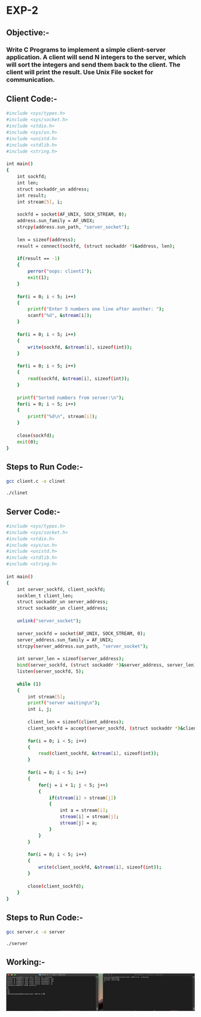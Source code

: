 # EXP-2

## Objective:-

### Write C Programs to implement a simple client-server application. A client will send N integers to the server, which will sort the integers and send them back to the client. The client will print the result. Use Unix File socket for communication.

## Client Code:-

```bash
#include <sys/types.h>
#include <sys/socket.h>
#include <stdio.h>
#include <sys/un.h>
#include <unistd.h>
#include <stdlib.h>
#include <string.h>

int main() 
{ 
    int sockfd; 
    int len; 
    struct sockaddr_un address; 
    int result; 
    int stream[5], i; 

    sockfd = socket(AF_UNIX, SOCK_STREAM, 0);  
    address.sun_family = AF_UNIX; 
    strcpy(address.sun_path, "server_socket"); 

    len = sizeof(address); 
    result = connect(sockfd, (struct sockaddr *)&address, len); 

    if(result == -1) 
    { 
        perror("oops: client1"); 
        exit(1); 
    } 

    for(i = 0; i < 5; i++) 
    { 
        printf("Enter 5 numbers one line after another: "); 
        scanf("%d", &stream[i]); 
    } 

    for(i = 0; i < 5; i++) 
    { 
        write(sockfd, &stream[i], sizeof(int)); 
    } 

    for(i = 0; i < 5; i++) 
    { 
        read(sockfd, &stream[i], sizeof(int)); 
    } 

    printf("Sorted numbers from server:\n");
    for(i = 0; i < 5; i++) 
    { 
        printf("%d\n", stream[i]); 
    } 

    close(sockfd); 
    exit(0); 
}
```

## Steps to Run Code:-

```bash
gcc client.c -o clinet
```

```bash
./clinet
```


## Server Code:-

```bash
#include <sys/types.h>
#include <sys/socket.h>
#include <stdio.h>
#include <sys/un.h>
#include <unistd.h>
#include <stdlib.h>
#include <string.h>  

int main() 
{ 
    int server_sockfd, client_sockfd; 
    socklen_t client_len;  
    struct sockaddr_un server_address; 
    struct sockaddr_un client_address; 

    unlink("server_socket"); 

    server_sockfd = socket(AF_UNIX, SOCK_STREAM, 0); 
    server_address.sun_family = AF_UNIX; 
    strcpy(server_address.sun_path, "server_socket");  

    int server_len = sizeof(server_address); 
    bind(server_sockfd, (struct sockaddr *)&server_address, server_len); 
    listen(server_sockfd, 5); 

    while (1) 
    { 
        int stream[5]; 
        printf("server waiting\n"); 
        int i, j; 

        client_len = sizeof(client_address); 
        client_sockfd = accept(server_sockfd, (struct sockaddr *)&client_address, &client_len);  // <-- Fixed type

        for(i = 0; i < 5; i++) 
        { 
            read(client_sockfd, &stream[i], sizeof(int)); 
        } 

        for(i = 0; i < 5; i++) 
        { 
            for(j = i + 1; j < 5; j++) 
            { 
                if(stream[i] > stream[j]) 
                { 
                    int a = stream[i]; 
                    stream[i] = stream[j]; 
                    stream[j] = a; 
                } 
            } 
        } 

        for(i = 0; i < 5; i++) 
        { 
            write(client_sockfd, &stream[i], sizeof(int)); 
        } 

        close(client_sockfd); 
    } 
}
```

## Steps to Run Code:-

```bash
gcc server.c -o server
```

```bash
./server
```

## Working:-
<img width ="1000" height = "100" src ="./img/socketworking.png">